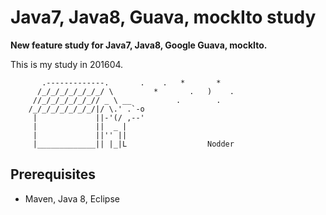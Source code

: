 # Java7, Java8, Guava, mockIto study

**New feature study for Java7, Java8, Google Guava, mockIto.**

This is my study in 201604.

```
       .-------------.       .    .   *       *   
      /_/_/_/_/_/_/_/ \         *       .   )    .
     //_/_/_/_/_/_// _ \ __          .        .   
    /_/_/_/_/_/_/_/|/ \.' .`-o                    
     |             ||-'(/ ,--'                    
     |             ||  _ |                        
     |             ||'' ||                        
     |_____________|| |_|L                  Nodder
```

## Prerequisites
- Maven, Java 8, Eclipse